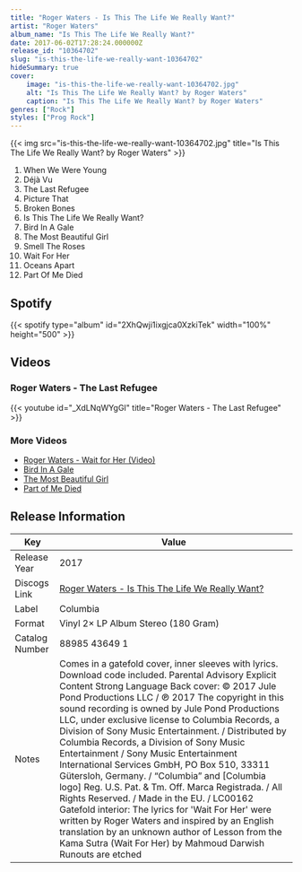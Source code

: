 ```yaml
---
title: "Roger Waters - Is This The Life We Really Want?"
artist: "Roger Waters"
album_name: "Is This The Life We Really Want?"
date: 2017-06-02T17:28:24.000000Z
release_id: "10364702"
slug: "is-this-the-life-we-really-want-10364702"
hideSummary: true
cover:
    image: "is-this-the-life-we-really-want-10364702.jpg"
    alt: "Is This The Life We Really Want? by Roger Waters"
    caption: "Is This The Life We Really Want? by Roger Waters"
genres: ["Rock"]
styles: ["Prog Rock"]
---
```


{{< img src="is-this-the-life-we-really-want-10364702.jpg" title="Is This The Life We Really Want? by Roger Waters" >}}

<!-- section break -->

1. When We Were Young
2. Déjà Vu
3. The Last Refugee
4. Picture That
5. Broken Bones
6. Is This The Life We Really Want?
7. Bird In A Gale
8. The Most Beautiful Girl
9. Smell The Roses
10. Wait For Her
11. Oceans Apart
12. Part Of Me Died

<!-- section break -->


## Spotify
{{< spotify type="album" id="2XhQwji1ixgjca0XzkiTek" width="100%" height="500" >}}



## Videos
### Roger Waters - The Last Refugee
{{< youtube id="_XdLNqWYgGI" title="Roger Waters - The Last Refugee" >}}<br>

### More Videos

- [Roger Waters - Wait for Her (Video)](https://www.youtube.com/watch?v=iSl1kmQMG2E)
- [Bird In A Gale](https://www.youtube.com/watch?v=BQxx9R8l6ZY)
- [The Most Beautiful Girl](https://www.youtube.com/watch?v=GtPON4OH_tE)
- [Part of Me Died](https://www.youtube.com/watch?v=ucnwTy9VNcU)


## Release Information
|  Key           | Value                                                |
| ---------------| ---------------------------------------------------- |
| Release Year   | 2017                                   |
| Discogs Link   | [Roger Waters - Is This The Life We Really Want?](https://www.discogs.com/release/10364702-Roger-Waters-Is-This-The-Life-We-Really-Want) |
| Label          | Columbia |
| Format         | Vinyl 2× LP Album Stereo (180 Gram) |
| Catalog Number | 88985 43649 1 |
| Notes | Comes in a gatefold cover, inner sleeves with lyrics. Download code included.  Parental Advisory Explicit Content Strong Language  Back cover: © 2017 Jule Pond Productions LLC / ℗ 2017 The copyright in this sound recording is owned by Jule Pond Productions LLC, under exclusive license to Columbia Records,  a Division of Sony Music Entertainment. / Distributed by Columbia Records, a Division of Sony Music Entertainment / Sony Music Entertainment International Services GmbH, PO Box 510, 33311 Gütersloh, Germany. / “Columbia” and [Columbia logo] Reg. U.S. Pat. & Tm. Off. Marca Registrada. / All Rights Reserved. / Made in the EU. / LC00162  Gatefold interior: The lyrics for 'Wait For Her' were written by Roger Waters and inspired by an English translation by an unknown author of Lesson from the Kama Sutra (Wait For Her) by Mahmoud Darwish  Runouts are etched |